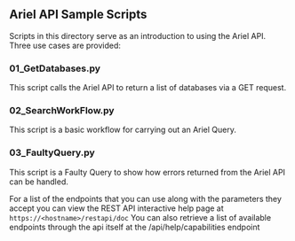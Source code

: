 ## Ariel API Sample Scripts

Scripts in this directory serve as an introduction to using the Ariel API.
Three use cases are provided:

### 01_GetDatabases.py

 This script calls the Ariel API to return a list of databases via a GET
 request.

### 02_SearchWorkFlow.py

 This script is a basic workflow for carrying out an Ariel Query. 

### 03_FaultyQuery.py

 This script is a Faulty Query to show how errors returned from the Ariel API 
 can be handled.

For a list of the endpoints that you can use along with the parameters
they accept you can view the REST API interactive help page at
`https://<hostname>/restapi/doc`
You can also retrieve a list of available endpoints through the api itself
at the  /api/help/capabilities endpoint
